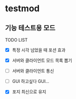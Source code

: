 # testmod
기능 테스트용 모드
---
TODO LIST
- [x] 특정 시각 넘었을 때 포션 효과
- [x] 서버와 클라이언트 모드 목록 뽑기
- [ ] 서버와 클라이언트 통신
- [ ] GUI 하고싶다 GUI...
- [x] 포지 최신으로 유지

